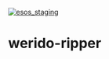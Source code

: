 [![esos_staging](https://s3.amazonaws.com/dev.pstrs.xcut.me/4.99.svg)](http://esos-staging.herokuapp.com/subscribe/shaharsol/werido-ripper)
# werido-ripper